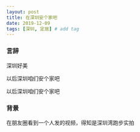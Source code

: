 ```yaml
---
layout: post
title: 在深圳安个家吧
date: 2019-12-09
tags: [深圳, 定居] # add tag
---
```


### 言辞

深圳好美

以后深圳咱们安个家吧

以后深圳咱们安个家吧

### 背景

在朋友圈看到一个人发的视频，得知是深圳湾跑步实拍
